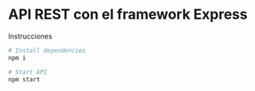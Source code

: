 # API REST con el framework Express

Instrucciones
```bash
# Install dependencies
npm i

# Start API
npm start
```